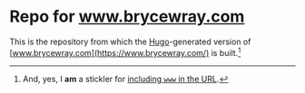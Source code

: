 # Repo for www.brycewray.com

This is the repository from which the [Hugo](https://gohugo.io)-generated version of [www.brycewray.com](https://www.brycewray.com/) is built.[^stickler]

[^stickler]: And, yes, I **am** a stickler for [including `www` in the URL](https://www.yes-www.org/why-use-www/).
